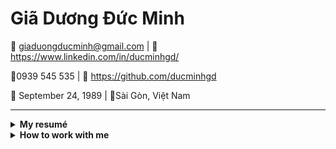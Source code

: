 # Giã Dương Đức Minh

📧 giaduongducminh@gmail.com | 🔗 https://www.linkedin.com/in/ducminhgd/

📱0939 545 535 | 🔗 https://github.com/ducminhgd

🎂 September 24, 1989 | 📍Sài Gòn, Việt Nam

---

<details>
<summary><b>My resumé</b></summary>

## 🛠️Skills

### 💻 Technical skills

**Programming language:** Python, Go.

**Framework:** aiohttp, Django, Flask.

**Database:** MySQL/MariaDB, PostgreSQL, T-SQL, MongoDB, Redis/KeyDB, SQLite/rqlite, Qdrant.

**Caching:** Memcached, Redis, Memoized, cache with nginx

**CI/CD:** Docker, Ansible, Gitlab CI, Circle CI, Jenkins.

**Message brokers:** Kafka, RabbitMQ.

**Others:** nginx, Kubernetes, vagrant, RabbitMQ, Git, gRPC

### 🤝 Soft skills

- Agile Scrum
- Good at management time, team, and tasks.
- Good at reading and writing in English. Can communicate in English.
- Good at team-working also independent working.
- Good at presenting in front of people.
- Having a good logical thinking, can solve problems by myself.
- Be able to learn new languages or technologies.
- Self-study, flexibility, confidence, optimistic. Like to learn new things to improve skills.
- Strong work ethic, motivated and dedicated to getting job done.
- Ability to accept and learn from criticism, can work under high pressure.

---

## 💼 Working experiences

### Geniebook

> 🗓️Sep 2022 - Present
> 

> **Progression**
> 
> - Sep 2022: Backend Lead
> - Mar 2023: Data Lake Lead
> - Sep 2023: Engineering Manager

**Team size:**

- Automation QC: 3 members
- Frontend: 3 members, 2 mobile engineers and 1 web engineer
- Backend Team: 6 members.
- Data Lake: 3 members.
- Odoo: 5 members
- SRE/DevOps: 3 members.

**Achievements and contributions:**

- Take part in designing the architecture and implementing the AI projects.
- Response for Data Lake’s System, collect data from other sources (legacy system, microservices system, and back office system by Odoo) and synchronize data between those systems
- Response for Genie Class Service (Class Management), Streaming Service (Live streaming and Video conference), and some core services (Notifications, Genie Common)
- Define CI/CD workflow and Engineering guideline.
- Support SRE team for some minor tools: gitops bot, integrate to Slack for merge request approval.

**Technical stack:** Python, Go, PostgreSQL, Qdrant, Kafka, Debezium, K8s, gRPC, Redis

### VieON

> 🗓️June 2020 - Sep 2022
> 

> **Progression:**
> 
> - June 2020: R&D Manager
> - October 2021: Technical Architect cum Engineering Manager.

**Team size:** about 60 members, includes Team Backend, Team Frontend, Team QC and Team SRE.

**Achievements and contributions:**

- Built, managed new development workflow, also applied automation CI/CD on the workflow, including image security scanning, coding convention scanning, unit testing, automated API testing.
- Built and applied Progression Framework and Career Roadmap for Technology Department, to make sure that an engineer’s title matches their skills.
- Supported and gave solutions for technical problems or business problems.
- Built VieON CDN: from 120 Gbps (using VNG Cloud) to 1 Tbps (March 2021).
- Applied design patterns and development standards for teams.
- Training and coaching: Scrum, how to become self-managed teams, Microservices, Automation testing. DevOps culture.
- From Zero to Hero: document from 0 to 80% of current platforms/services; technical talks or experiences sharing from 0 to 8 sessions per quarter.

### Teko Technology Vietnam

> 🗓️October 2017 - June 2020
> 

> **Technical Manager**
> 

**Team size:** 14.

**Achievements and contributions:**

- Built Integration Service, which is a set of APIs and background tasks, helps to integrate between Asia Accounting System (old system of Phong Vũ, using Fox Pro and T-SQL) and ERP for e-Commerce System (using Python, Go, NodeJS, RabbitMQ, MySQL,...)
- Built Order Management Service as an orchestrator of ERP e-Commerce system. The service stores information of orders and manages order states in order’s lifecycle.
- One of key members in Team Corporation Culture, built culture for Teko, especially for Sài Gòn Office.
- Others project: Price and Promotion Service, Order Processing Service,

**Technical stacks:** Python (nameko, Flask, Django), Go, RabbitMQ, MySQL, MongoDB, Redis.

**Design patterns:** DDD, Saga, CQRS/ES.

### Garena

> 🗓️March 2015 - October 2017
> 

> **Senior Software Engineer**
> 

**Teams size:** Team Adhoc Support 8 members; Team Bigdata: 20 members (9 members are Vietnamese); Team Payment Service of AirPay: 9 members.

**Achievements and contributions:**

- Leaded Payment Gateway & Integration services. Refactored services which was designed by Team Singapore, they were well at operation but could not be developed more to solve problems in Vietnam.
- From 2016 to Jan 2017, I was a member in squad team from Vietnam went to Singapore and joined Big Data team. I worked as Data Engineer for League of Legends Personalized Sales project. League of Legends’ revenue raised to 30% on holidays and 15% or 20% on normal days; we could sell items that have not been bought for months, years.
- Developed news and event pages for games that published by Garena, such as: League of Legends, FIFA Online 3, The King of Fighters 98 mobile, Headshot, and Thunder Strike. Most of them are built for Vietnamese company, others are built for other regions, such as: Singapore, Philippines, Taiwan, Thai, Indonesia.

**Technical stacks:** Python (Django), Scala, PHP (CakePHP, Joomla!), Redis, Memcached, MySQL, MongoDB.

**Design patterns:** MVC, Facade, Singleton.

### HDViet JSC

> 🗓️November 2012 - March 2015
> 

> **Software Engineer**
> 

**Team size:** 24 members

**Achievements and contributions:**

- Implemented payment API, which integrated to Payment Gateways, SMS Gateways such as: Smartlink (NAPAS), 1Pay, Thế Giới Viễn Thông, PayDirect, 123Pay (ZaloPay). Provided APIs for platforms (iOS, Android, Set-top box, Web) to do payment.
- Implemented Billing and Subscription module.
- Implemented HDViet API for multiple platforms.
- Implemented HDViet website and WAP site.
- Implemented Route Director service and Playlist service.
- Supported Marketing team for technical of advertisements.
- Supported some tools for in-house teams.

**Technical stacks:** PHP (Zend), MySQL, Memcached

### Freelances & Parttime jobs

#### F&N Studio: **June 2014 – August 2014**

I worked for F&N Studio as freelance job while I was working for HDViet JSC. I analyzed, designed, and developed Database, Payment API, and Backend tool for the company’s games.

#### **Nhân Hòa: April 2014 – May 2014**

I had one month to analyze requirements and design for School Management project. After I finished my job, the project was submitted for approval from Ministry of Education and Training to implement. It was designed to manage all schools in Vietnam and improve the education.

#### **P.A. Vietnam: June 2009 – November 2009**

I worked for P.A. Vietnam as a part-time PHP Developer. I joined into Team Web Development and developed P.A 30s CMS, and Customer Relationship Management and in-house tools.

---

## 📚 Education

🎀 **Bachelor of Science - Computer Science, 2010-2012**

Hồ Chí Minh University of Science, Hồ Chí Minh City.

🎀 **Associate Degree – Software Engineering, 2007-2010**

Hồ Chí Minh University of Science, Hồ Chí Minh City.

🎀 **Web Developer**

Computer Center of Hồ Chí Minh University of Science

---

## 📞References

📌 **Mr. Trần Hoàng Phong** [phongthvn@gmail.com](mailto:phongthvn@gmail.com)
Technical Director of VieON
Former Managing Director of HDViet

📌 **Mr. Ôn Như Bình** [on.binh86@gmail.com](mailto:on.binh86@gmail.com)
CEO of EMDDI
Former Director of Strategy at VNPAY, VNLIFE Group.
Former Project Manager at Garena Vietnam

📌 **Mr. Hồ Trung Dũng** [hotrdung@gmail.com](mailto:hotrdung@gmail.com)
Technical Manager at Teko Technology Vietnam

</details>

<details>
<summary><b>How to work with me</b></summary>

## Values

1. I value *transparency*, *trust*, *integrity,* and *honesty*.
2. I value and welcome *diversity of thought*. There is no stupid idea or stupid question, we are better to discuss all the possible opinions, ideas than to ignore them.
3. I value *creating values,* aka your contributions as individuals or as a team. My success are defined as the successes of three factors: individual, my team, the organization. Besides, the customers or the stakeholders don’t care about our team or our organization, they just care about the values that we bring to them.

## Work

### Individual

1. To me, the *work-life balance* means working is a part of my life. I’m working hard to achieve other goals of my wonderful life, and I believe you’re doing the same. Contributing to work is contributing for life, that’s my style, I don’t require you to do the same.
2. I would like to work in the office where I can communicate with my wonderful colleagues. My working hours should be 9am-6pm, and 10pm to 00am. Weekends, I can work remote if it is necessary.
3. I often ask people for status of tasks or works because I would like to get shit done. If everything is in good progress, just give me a time point, I will comeback later. And, I’m asking you to do the same to me, push me, sometimes I forget somethings.
4. I’m achieving to build self-managed teams, which can work with high ownership, high responsibility, and high proactiveness.
5. There are three stages: *make it work*, *make it right*, *make it better*. I would like to go from stage two to stage three. When you make it right, and there is something wrong, we will know what’s wrong.
6. <this will be updated by you>

### Team

1. I’m not the best but I can help us the best.
2. I don’t care when you work or off, soon or late, it’s your time. Please be on time for meetings and deadlines, because it’s our time.
3. I would like to be a servant leader, I empower and enable the team, build trust, clear fogs. You can involve me in any discussions to learn things and to back you up.
4. There is nothing in the team that only one person knows (*transparency*). Team should backup for each individual. Please send messages in a group or channel, I don’t encourage direct messages.
5. All the mistakes or faults are no need to find the actor, no one would like to know and they don’t need to know. Problems are need to find the root cause to solves. The actor is always me.
6. I expect we have at least a half day per week or 30 mins per day to discuss about the new knowledge that we learnt in every fields.
7. Discussions, meetings should be noted and documents have to be updated.
8. If you need my help, please let me know. Sometimes, I don’t proactively help others even if there is a issue and people don’t raise for my action, I **trust** you can overcome it.
9. Your leave balance should be negative (if your tasks are in good progress). Money can be re-earned, time and health cannot. And, **trust** your teammates, they can cover you.

## Communication style

I’m achieving for the success of the team, I communicate with honesty and caring. English is my second language, and I often go straight for what I’m thinking, I don’t offense but I may miss subtlety.

You can contact me anytime, I will response as soon as possible, even on my leaves or at midnights.

When we miscommunicated, or misunderstood, please overcommunicate. I do not know if you do not tell me about.

I appreciate [anonymous feedback](https://docs.google.com/forms/d/e/1FAIpQLScHJ070rRIfWlry5qEv6adFnE9nY1DoEIzLiXE4S_Bl9p6oNA/viewform), or meet in person (a 1-1 meeting or a coffee chat is still OK).

Finally, please **trust** me that I mature enough to receive your feedback and to resolve the conflicts, the problems. I will do the same.
</details>